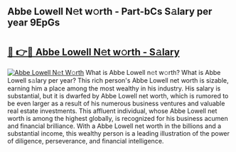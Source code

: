 ## Abbe Lowell N𝚎t w𝚘rth - Part-bCs S𝚊lary per year 9EpGs

# <h2><a href="http://gc3q9y.nevu.top/?p=Abbe+Lowell">🔗 👉🔴 Abbe Lowell N𝚎t w𝚘rth - S𝚊lary</a></h2>

[![Abbe Lowell N𝚎t W𝚘rth](https://i.imgur.com/Oavwk0R.jpeg)](http://gc3q9y.nevu.top/?p=Abbe+Lowell)
What is Abbe Lowell n𝚎t w𝚘rth? What is Abbe Lowell s𝚊lary per year?
This rich person's Abbe Lowell net worth is sizable, earning him a place among the most wealthy in his industry. His salary is substantial, but it is dwarfed by Abbe Lowell net worth, which is rumored to be even larger as a result of his numerous business ventures and valuable real estate investments. This affluent individual, whose Abbe Lowell net worth is among the highest globally, is recognized for his business acumen and financial brilliance. With a Abbe Lowell net worth in the billions and a substantial income, this wealthy person is a leading illustration of the power of diligence, perseverance, and financial intelligence.

